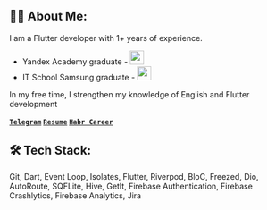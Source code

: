 
## 👩‍💻 About Me:
I am a Flutter developer with 1+ years of experience. 

- Yandex Academy graduate - <img src="https://res.cloudinary.com/startup-grind/image/upload/c_fill,dpr_2.0,f_auto,g_center,h_1080,q_100,w_1080/v1/gcs/platform-data-dsc/events/jambi-co-avatar_PuiQTfq.jpg" width="25" />
- IT School Samsung graduate - <img src="https://images.wallpapersden.com/image/download/android-brand-logo_Z2hta2aUmZqaraWkpJRnbmhnrWduaGc.jpg" width="25" />


In my free time, I strengthen my knowledge of English and Flutter development

**[`Telegram`](https://t.me/shiryavceva) 
   [`Resume`](https://docs.google.com/document/d/139ft36AKX6Tv3qVl1lmfUerrnofbYRraj1RICw8Wvq4/edit?usp=sharing) 
   [`Habr Career`](https://career.habr.com/olundel)**  

## 🛠 Tech Stack:
Git, Dart, Event Loop, Isolates, Flutter, Riverpod, BloC, Freezed, Dio, AutoRoute, SQFLite, Hive, GetIt, Firebase Authentication, Firebase Crashlytics, Firebase Analytics, Jira
